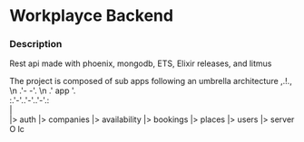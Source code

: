 # Workplayce Backend

### Description
Rest api made with phoenix, mongodb, ETS, Elixir releases, and litmus

The project is composed of sub apps following an umbrella architecture
      ,.!., \n
   .'-     -'. \n
 .'    app    '. <br>
:.'-'..'-'..'-'.: <br>
        |       
        |> auth
        |> companies
        |> availability
        |> bookings
        |> places
        |> users
        |> server
        O lc


